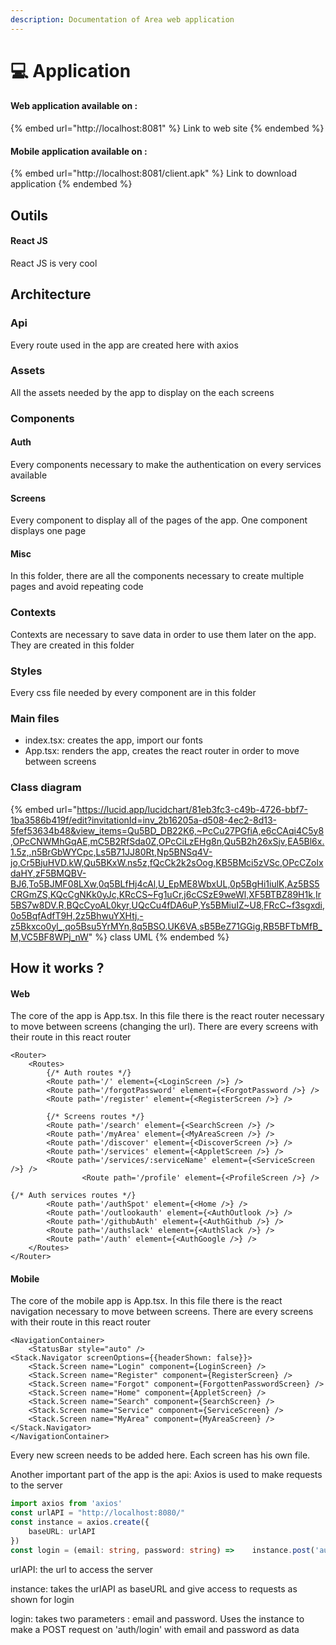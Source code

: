 ```yaml
---
description: Documentation of Area web application
---
```


# 💻 Application

#### Web application available on :

{% embed url="http://localhost:8081" %}
Link to web site
{% endembed %}

#### Mobile application available on :

{% embed url="http://localhost:8081/client.apk" %}
Link to download application
{% endembed %}

## Outils

#### React JS

React JS is very cool

## Architecture

### Api

Every route used in the app are created here with axios

### Assets

All the assets needed by the app to display on the each screens

### Components

#### Auth

Every components necessary to make the authentication on every services available

#### Screens

Every component to display all of the pages of the app. One component displays one page

#### Misc

In this folder, there are all the components necessary to create multiple pages and avoid repeating code

### Contexts

Contexts are necessary to save data in order to use them later on the app. They are created in this folder

### Styles

Every css file needed by every component are in this folder

### Main files

* index.tsx: creates the app, import our fonts
* App.tsx: renders the app, creates the react router in order to move between screens

### Class diagram

{% embed url="https://lucid.app/lucidchart/81eb3fc3-c49b-4726-bbf7-1ba3586b419f/edit?invitationId=inv_2b16205a-d508-4ec2-8d13-5fef53634b48&view_items=Qu5BD_DB22K6,~PcCu27PGfiA,e6cCAqi4C5y8,OPcCNWMhGqAE,mC5B2RfSda0Z,OPcCiLzEHg8n,Qu5B2h26xSjv,EA5Bl6x.1.5z,.n5BrGbWYCpc,Ls5B71JJ80Rt,Np5BNSq4V-jo,Cr5BjuHVD.kW,Qu5BKxW.ns5z,fQcCk2k2sOog,KB5BMci5zVSc,OPcCZolxdaHY,zF5BMQBV-BJ6,To5BJMF08LXw,0q5BLfHj4cAl,U_EpME8WbxUL,0p5BgHi1iulK,Az5BS5CRGmZS,KQcCgNKk0yJc,KRcCS~Fg1uCr,j6cCSzE9weWl,XF5BTBZ89H1k,Ir5BS7w8DV.R,BQcCyoAL0kyr,UQcCu4fDA6uP,Ys5BMiuIZ~U8,FRcC~f3sgxdi,0o5BqfAdfT9H,2z5BhwuYXHtj,-z5Bkxco0yl_,qo5Bsu5YrMYn,8q5BSO.UK6VA,sB5BeZ71GGig,RB5BFTbMfB_M,VC5BF8WPj_nW" %}
class UML
{% endembed %}

## How it works ?

#### Web

The core of the app is App.tsx. In this file there is the react router necessary to move between screens (changing the url). There are every screens with their route in this react router

```tsx
<Router>
	<Routes>
		{/* Auth routes */}
		<Route path='/' element={<LoginScreen />} />
		<Route path='/forgotPassword' element={<ForgotPassword />} />
		<Route path='/register' element={<RegisterScreen />} />

		{/* Screens routes */}
		<Route path='/search' element={<SearchScreen />} />
		<Route path='/myArea' element={<MyAreaScreen />} />
		<Route path='/discover' element={<DiscoverScreen />} />
		<Route path='/services' element={<AppletScreen />} />
		<Route path='/services/:serviceName' element={<ServiceScreen />} />
          		<Route path='/profile' element={<ProfileScreen />} />
		
{/* Auth services routes */}
		<Route path='/authSpot' element={<Home />} />
		<Route path='/outlookauth' element={<AuthOutlook />} />
		<Route path='/githubAuth' element={<AuthGithub />} />
		<Route path='/authslack' element={<AuthSlack />} />
		<Route path='/auth' element={<AuthGoogle />} />
	</Routes>
</Router>
```

#### Mobile

The core of the mobile app is App.tsx. In this file there is the react navigation necessary to move between screens. There are every screens with their route in this react router

```tsx
<NavigationContainer>
	<StatusBar style="auto" />
<Stack.Navigator screenOptions={{headerShown: false}}>
	<Stack.Screen name="Login" component={LoginScreen} />
	<Stack.Screen name="Register" component={RegisterScreen} />
	<Stack.Screen name="Forgot" component={ForgottenPasswordScreen} />
	<Stack.Screen name="Home" component={AppletScreen} />
	<Stack.Screen name="Search" component={SearchScreen} />
	<Stack.Screen name="Service" component={ServiceScreen} />
	<Stack.Screen name="MyArea" component={MyAreaScreen} />
</Stack.Navigator>
</NavigationContainer>
```

Every new screen needs to be added here. Each screen has his own file.&#x20;

Another important part of the app is the api: Axios is used to make requests to the server

```typescript
import axios from 'axios'
const urlAPI = "http://localhost:8080/"
const instance = axios.create({
    baseURL: urlAPI
})
const login = (email: string, password: string) =>    instance.post('auth/login', {email, password})
```

urlAPI: the url to access the server

instance: takes the urlAPI as baseURL and give access to requests as shown for login

login: takes two parameters : email and password. Uses the instance to make a POST request on 'auth/login' with email and password as data
